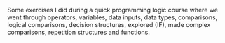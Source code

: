 Some exercises I did during a quick programming logic course where we went through operators, variables, data inputs, data types, comparisons, logical comparisons, decision structures, explored (IF), made complex comparisons, repetition structures and functions.
